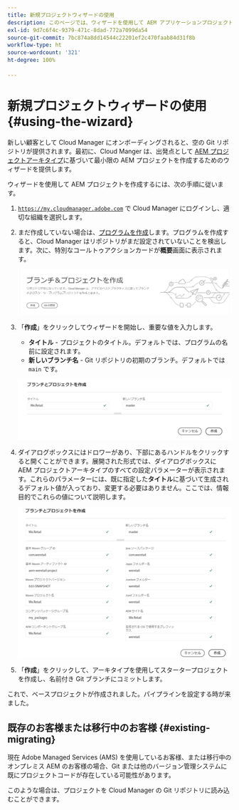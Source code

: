 ```yaml
---
title: 新規プロジェクトウィザードの使用
description: このページでは、ウィザードを使用して AEM アプリケーションプロジェクトを作成する方法を説明します。
exl-id: 9d7c6f4c-9379-471c-8dad-772a7099da54
source-git-commit: 7bc874a8dd14544c22201ef2c470faab84d31f8b
workflow-type: ht
source-wordcount: '321'
ht-degree: 100%

---
```



# 新規プロジェクトウィザードの使用 {#using-the-wizard}

新しい顧客として Cloud Manager にオンボーディングされると、空の Git リポジトリが提供されます。最初に、Cloud Manger は、出発点として [AEM プロジェクトアーキタイプ](https://github.com/adobe/aem-project-archetype)に基づいて最小限の AEM プロジェクトを作成するためのウィザードを提供します。

ウィザードを使用して AEM プロジェクトを作成するには、次の手順に従います。

1. [`https://my.cloudmanager.adobe.com`](https://my.cloudmanager.adobe.com) で Cloud Manager にログインし、適切な組織を選択します。

1. まだ作成していない場合は、[プログラムを作成](program-setup.md)します。プログラムを作成すると、Cloud Manager はリポジトリがまだ設定されていないことを検出します。次に、特別なコールトゥアクションカードが&#x200B;**概要**&#x200B;画面に表示されます。

   ![プロジェクト CTA を作成](/help/assets/image2018-10-3_14-29-44.png)

1. 「**作成**」をクリックしてウィザードを開始し、重要な値を入力します。

   * **タイトル** - プロジェクトのタイトル。デフォルトでは、プログラムの名前に設定されます。
   * **新しいブランチ名** - Git リポジトリの初期のブランチ。デフォルトでは `main` です。

   ![プロジェクト値](/help/assets/screen_shot_2018-10-08at55825am.png)

1. ダイアログボックスにはドロワーがあり、下部にあるハンドルをクリックすると開くことができます。展開された形式では、ダイアログボックスに AEM プロジェクトアーキタイプのすべての設定パラメーターが表示されます。これらのパラメーターには、既に指定した&#x200B;**タイトル**&#x200B;に基づいて生成されるデフォルト値が入っており、変更する必要はありません。ここでは、情報目的でこれらの値について説明します。

   ![詳細なアーキタイプパラメーター](/help/assets/screen_shot_2018-10-08at60032am.png)

1. 「**作成**」をクリックして、アーキタイプを使用してスタータープロジェクトを作成し、名前付き Git ブランチにコミットします。

これで、ベースプロジェクトが作成されました。パイプラインを設定する時が来ました。

## 既存のお客様または移行中のお客様 {#existing-migrating}

現在 Adobe Managed Services (AMS) を使用しているお客様、または移行中のオンプレミス AEM のお客様の場合、Git または他のバージョン管理システムに既にプロジェクトコードが存在している可能性があります。

このような場合は、プロジェクトを Cloud Manager の Git リポジトリに読み込むことができます。
